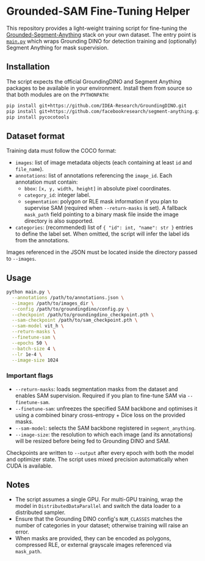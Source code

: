 # Grounded-SAM Fine-Tuning Helper

This repository provides a light-weight training script for fine-tuning the
[Grounded-Segment-Anything](https://github.com/IDEA-Research/Grounded-Segment-Anything)
stack on your own dataset. The entry point is [`main.py`](main.py) which wraps
Grounding DINO for detection training and (optionally) Segment Anything for
mask supervision.

## Installation

The script expects the official GroundingDINO and Segment Anything packages to
be available in your environment. Install them from source so that both modules
are on the `PYTHONPATH`:

```bash
pip install git+https://github.com/IDEA-Research/GroundingDINO.git
pip install git+https://github.com/facebookresearch/segment-anything.git
pip install pycocotools
```

## Dataset format

Training data must follow the COCO format:

* `images`: list of image metadata objects (each containing at least `id` and
  `file_name`).
* `annotations`: list of annotations referencing the `image_id`. Each
  annotation must contain:
  * `bbox`: `[x, y, width, height]` in absolute pixel coordinates.
  * `category_id`: integer label.
  * `segmentation`: polygon or RLE mask information if you plan to supervise
    SAM (required when `--return-masks` is set). A fallback `mask_path` field
    pointing to a binary mask file inside the image directory is also supported.
* `categories`: (recommended) list of `{ "id": int, "name": str }` entries to
  define the label set. When omitted, the script will infer the label ids from
  the annotations.

Images referenced in the JSON must be located inside the directory passed to
`--images`.

## Usage

```bash
python main.py \
  --annotations /path/to/annotations.json \
  --images /path/to/images_dir \
  --config /path/to/groundingdino/config.py \
  --checkpoint /path/to/groundingdino_checkpoint.pth \
  --sam-checkpoint /path/to/sam_checkpoint.pth \
  --sam-model vit_h \
  --return-masks \
  --finetune-sam \
  --epochs 50 \
  --batch-size 4 \
  --lr 1e-4 \
  --image-size 1024
```

### Important flags

* `--return-masks`: loads segmentation masks from the dataset and enables SAM
  supervision. Required if you plan to fine-tune SAM via `--finetune-sam`.
* `--finetune-sam`: unfreezes the specified SAM backbone and optimises it using
  a combined binary cross-entropy + Dice loss on the provided masks.
* `--sam-model`: selects the SAM backbone registered in `segment_anything`.
* `--image-size`: the resolution to which each image (and its annotations) will
  be resized before being fed to Grounding DINO and SAM.

Checkpoints are written to `--output` after every epoch with both the model and
optimizer state. The script uses mixed precision automatically when CUDA is
available.

## Notes

* The script assumes a single GPU. For multi-GPU training, wrap the model in
  `DistributedDataParallel` and switch the data loader to a distributed sampler.
* Ensure that the Grounding DINO config's `NUM_CLASSES` matches the number of
  categories in your dataset; otherwise training will raise an error.
* When masks are provided, they can be encoded as polygons, compressed RLE, or
  external grayscale images referenced via `mask_path`.
